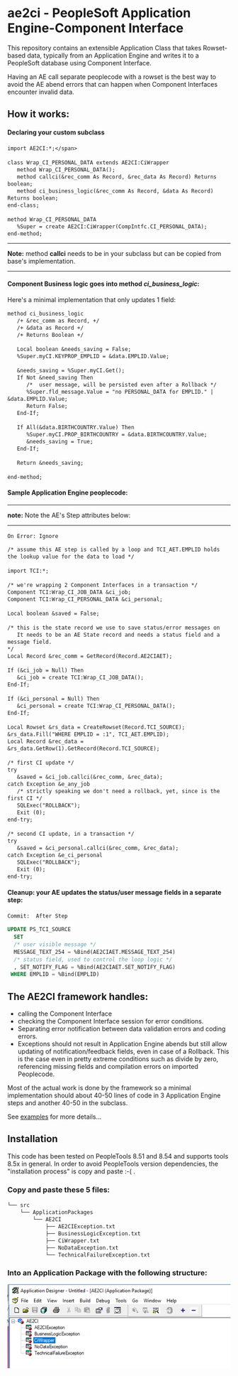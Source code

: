 # ae2ci - PeopleSoft Application Engine-Component Interface

This repository contains an extensible Application Class that takes Rowset-based data, typically from an Application Engine and writes it to a PeopleSoft database using Component Interface.

Having an AE call separate peoplecode with a rowset is the best way to avoid the AE abend errors that can happen when Component Interfaces encounter invalid data.

## How it works:

#### Declaring your custom subclass

````
import AE2CI:*;</span>

class Wrap_CI_PERSONAL_DATA extends AE2CI:CiWrapper
   method Wrap_CI_PERSONAL_DATA();
   method callci(&rec_comm As Record, &rec_data As Record) Returns boolean;
   method ci_business_logic(&rec_comm As Record, &data As Record) Returns boolean;
end-class;

method Wrap_CI_PERSONAL_DATA
   %Super = create AE2CI:CiWrapper(CompIntfc.CI_PERSONAL_DATA);
end-method;
````

***
**Note:**  method **callci** needs to be in your subclass but can be copied from base's implementation.
***


#### Component Business logic goes into method *ci\_business\_logic*:

Here's a minimal implementation that only updates 1 field:

````
method ci_business_logic
   /+ &rec_comm as Record, +/
   /+ &data as Record +/
   /+ Returns Boolean +/

   Local boolean &needs_saving = False;
   %Super.myCI.KEYPROP_EMPLID = &data.EMPLID.Value;

   &needs_saving = %Super.myCI.Get();
   If Not &need_saving Then
      /*  user message, will be persisted even after a Rollback */
      %Super.fld_message.Value = "no PERSONAL_DATA for EMPLID." | &data.EMPLID.Value;
      Return False;
   End-If;

   If All(&data.BIRTHCOUNTRY.Value) Then
      %Super.myCI.PROP_BIRTHCOUNTRY = &data.BIRTHCOUNTRY.Value;
      &needs_saving = True;
   End-If;

   Return &needs_saving;

end-method;
````

#### Sample Application Engine peoplecode:

***
**note:**  Note the AE's Step attributes below:
***

`On Error: Ignore`  


````
/* assume this AE step is called by a loop and TCI_AET.EMPLID holds the lookup value for the data to load */

import TCI:*;

/* we're wrapping 2 Component Interfaces in a transaction */
Component TCI:Wrap_CI_JOB_DATA &ci_job;
Component TCI:Wrap_CI_PERSONAL_DATA &ci_personal;

Local boolean &saved = False;

/* this is the state record we use to save status/error messages on 
   It needs to be an AE State record and needs a status field and a message field.
*/
Local Record &rec_comm = GetRecord(Record.AE2CIAET);

If (&ci_job = Null) Then
   &ci_job = create TCI:Wrap_CI_JOB_DATA();
End-If;

If (&ci_personal = Null) Then
   &ci_personal = create TCI:Wrap_CI_PERSONAL_DATA();
End-If;

Local Rowset &rs_data = CreateRowset(Record.TCI_SOURCE);
&rs_data.Fill("WHERE EMPLID = :1", TCI_AET.EMPLID);
Local Record &rec_data = &rs_data.GetRow(1).GetRecord(Record.TCI_SOURCE);

/* first CI update */
try
   &saved = &ci_job.callci(&rec_comm, &rec_data);
catch Exception &e_any_job
   /* strictly speaking we don't need a rollback, yet, since is the first CI */
   SQLExec("ROLLBACK");
   Exit (0);
end-try;

/* second CI update, in a transaction */
try
   &saved = &ci_personal.callci(&rec_comm, &rec_data);
catch Exception &e_ci_personal
   SQLExec("ROLLBACK");
   Exit (0);
end-try;

````

#### Cleanup: your AE updates the status/user message fields in a separate step:

`Commit:  After Step`  


````sql
UPDATE PS_TCI_SOURCE 
  SET
  /* user visible message */ 
  MESSAGE_TEXT_254 = %Bind(AE2CIAET.MESSAGE_TEXT_254)
  /* status field, used to control the loop logic */
  , SET_NOTIFY_FLAG = %Bind(AE2CIAET.SET_NOTIFY_FLAG) 
 WHERE EMPLID = %Bind(EMPLID)

````



## The AE2CI framework handles:

- calling the Component Interface
- checking the Component Interface session for error conditions.
- Separating error notification between data validation errors and coding errors.
- Exceptions should not result in Application Engine abends but still allow updating of notification/feedback fields, even in case of a Rollback.  This is the case even in pretty extreme conditions such as divide by zero, referencing missing fields and compilation errors on imported Peoplecode.


Most of the actual work is done by the framework so a minimal implementation should about 40-50 lines of code in 3 Application Engine steps and another 40-50 in the subclass.

See [examples](examples) for more details...


## Installation

This code has been tested on PeopleTools 8.51 and 8.54 and supports tools 8.5x in general.  In order to avoid PeopleTools version dependencies, the "installation process" is copy and paste :-( .

### Copy and paste these 5 files:

````
└── src
    └── ApplicationPackages
        └── AE2CI
            ├── AE2CIException.txt
            ├── BusinessLogicException.txt
            ├── CiWrapper.txt
            ├── NoDataException.txt
            └── TechnicalFailureException.txt
````


### Into an Application Package with the following structure:

![alt text](https://github.com/jpeyret/ae2ci/blob/master/media/ApplicationPackage.AE2CI.png "Application Package structure")
